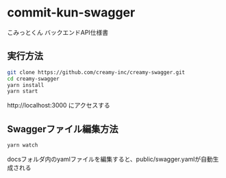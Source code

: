# commit-kun-swagger
こみっとくん バックエンドAPI仕様書

## 実行方法
```bash
git clone https://github.com/creamy-inc/creamy-swagger.git
cd creamy-swagger
yarn install
yarn start
```

http://localhost:3000 にアクセスする


## Swaggerファイル編集方法
```bash
yarn watch
```

docsフォルダ内のyamlファイルを編集すると、public/swagger.yamlが自動生成される

